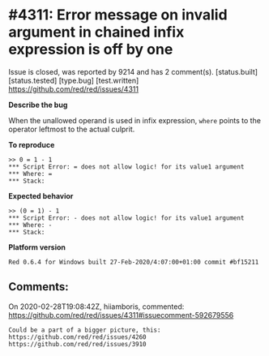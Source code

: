 
#4311: Error message on invalid argument in chained infix expression is off by one
================================================================================
Issue is closed, was reported by 9214 and has 2 comment(s).
[status.built] [status.tested] [type.bug] [test.written]
<https://github.com/red/red/issues/4311>

**Describe the bug**

When the unallowed operand is used in infix expression, `where` points to the operator leftmost to the actual culprit.

**To reproduce**

```red
>> 0 = 1 - 1
*** Script Error: = does not allow logic! for its value1 argument
*** Where: =
*** Stack:  
```

**Expected behavior**

```red
>> (0 = 1) - 1
*** Script Error: - does not allow logic! for its value1 argument
*** Where: -
*** Stack: 
```

**Platform version**

```
Red 0.6.4 for Windows built 27-Feb-2020/4:07:00+01:00 commit #bf15211
```



Comments:
--------------------------------------------------------------------------------

On 2020-02-28T19:08:42Z, hiiamboris, commented:
<https://github.com/red/red/issues/4311#issuecomment-592679556>

    Could be a part of a bigger picture, this: https://github.com/red/red/issues/4260 https://github.com/red/red/issues/3910

